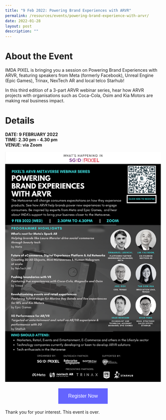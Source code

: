 ```yaml
---
title: "9 Feb 2022: Powering Brand Experiences with ARVR"
permalink: /resources/events/powering-brand-experience-with-arvr/
date: 2022-01-28
layout: post
description: ""
---
```

# About the Event

IMDA PIXEL is bringing you a session on Powering Brand Experiences with ARVR, featuring speakers from Meta (formerly Facebook), Unreal Engine (Epic Games), Trinax, NexTech AR and local telco Starhub! 

In this third edition of a 3-part ARVR webinar series, hear how ARVR projects with organisations such as Coca-Cola, Osim and Kia Motors are making real business impact.


# Details
**DATE: 9 FEBRUARY 2022 <br> 
TIME: 2.30 pm - 4.30 pm <br> 
VENUE: via Zoom**


![Powering Brand Experiences with ARVR](/images/events/Powering%20Brand%20Experience%20with%20ARVR.png)


<style>
#register {
  background-color: #0000ff;
  border: none;
  color: white;
  padding: 16px 32px;
  text-align: center;
  font-size: 16px;
  margin: 4px 2px;
  opacity: 0.6;
  transition: 0.3s;
  display: inline-block;
  text-decoration: none;
  cursor: pointer;
}
</style>

<center><a href="https://imda-pixel.sg/event/305" target="_blank"><button id="register" class="btn">Register Now</button></a></center>

Thank you for your interest. This event is over.